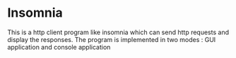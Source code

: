 # Insomnia
This is a http client program like insomnia which can send http requests and display the responses.
The program is implemented in two modes : GUI application and console application
